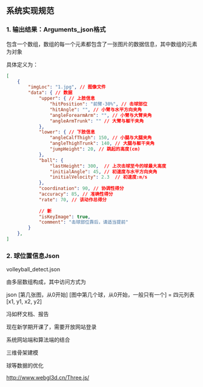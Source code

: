## 系统实现规范

### 1. 输出结果：Arguments_json格式

包含一个数组，数组的每一个元素都包含了一张图片的数据信息，其中数组的元素为对象

具体定义为：

```json
[
    {
        "imgLoc": "1.jpg", // 图像文件
        "data": { // 数据
            "upper": { // 上肢信息
                "hitPosition": "前臂-30%", // 击球部位
                "hitAngle": "", // 小臂与水平方向夹角
                "angleForearmArm": "", // 小臂与大臂夹角
                "angleArmTrunk": "" // 大臂与躯干夹角
            },
            "lower": { // 下肢信息
            	"angleCalfThigh": 150, // 小腿与大腿夹角
                "angleThighTrunk": 140, // 大腿与躯干夹角
                "jumpHeight": 20, // 跳起的高度(cm)
        	},
            "ball": {
                "lastHeight": 300,  // 上次击球至今的球最大高度
                "initialAngle": 45, // 初速度与水平方向夹角
                "initialVelocity": 2.3  // 初速度:m/s
            },
            "coordination": 90, // 协调性得分
            "accuracy": 85, // 准确性得分
            "rate": 70, // 该动作总得分
            
            // 新
            "isKeyImage": true,
            "comment": "击球部位靠后，请适当提前"
        }
    },
]
```

### 2. 球位置信息Json

volleyball_detect.json

由多层数组构成，其中访问方式为

json \[第几张图，从0开始\] \[图中第几个球，从0开始，一般只有一个\] = 四元列表[x1, y1, x2, y2]



冯如杯文档、报告

现在新学期开课了，需要开放网站登录

系统网站端和算法端的结合

三维骨架建模

球等数据的优化

http://www.webgl3d.cn/Three.js/

